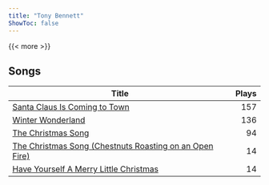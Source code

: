 ```yaml
---
title: "Tony Bennett"
ShowToc: false
---
```


{{< more >}}

## Songs
Title | Plays 
----- | -----: 
[Santa Claus Is Coming to Town](/songs/santa-claus-is-coming-to-town) | 157
[Winter Wonderland](/songs/winter-wonderland) | 136
[The Christmas Song](/songs/the-christmas-song) | 94
[The Christmas Song (Chestnuts Roasting on an Open Fire)](/songs/the-christmas-song-chestnuts-roasting-on-an-open-fire) | 14
[Have Yourself A Merry Little Christmas](/songs/have-yourself-a-merry-little-christmas) | 14

